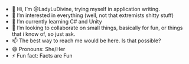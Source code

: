 - 👋 Hi, I’m @LadyLuDivine, trying myself in application writing.
- 👀 I’m interested in everything (well, not that extremists shitty stuff)
- 🌱 I’m currently learning C# and Unity
- 💞️ I’m looking to collaborate on small things, basically for fun, or things that i know of, so just ask.
- 📫 The best way to reach me would be here. Is that possible?
- 😄 Pronouns: She/Her
- ⚡ Fun fact: Facts are Fun

<!---
LadyLuDivine/LadyLuDivine is a ✨ special ✨ repository because its `README.md` (this file) appears on your GitHub profile.
You can click the Preview link to take a look at your changes.
--->
